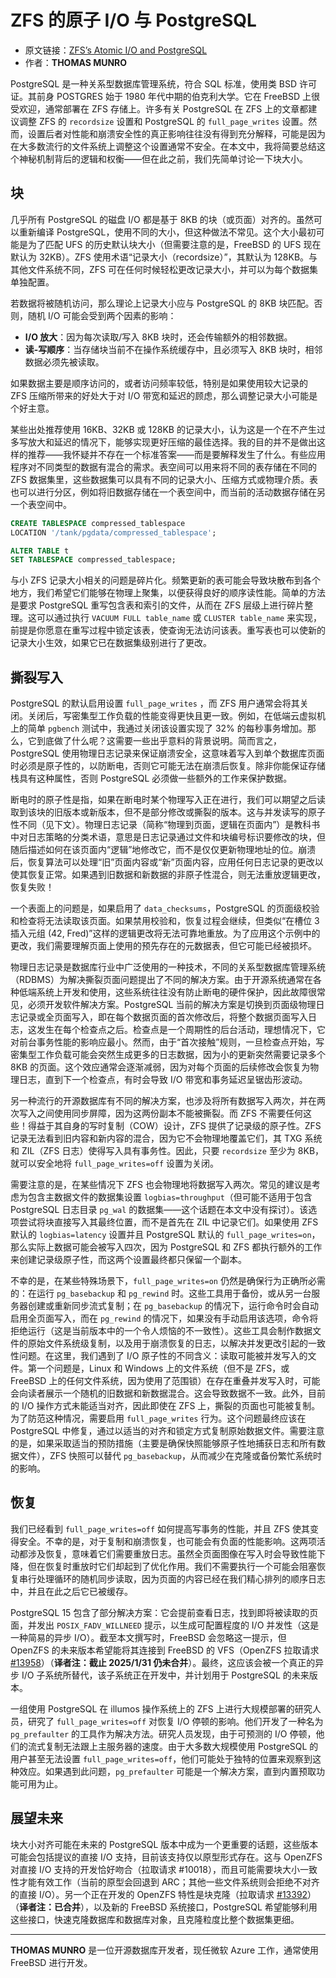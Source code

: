 # ZFS 的原子 I/O 与 PostgreSQL

- 原文链接：[ZFS’s Atomic I/O and PostgreSQL](https://freebsdfoundation.org/wp-content/uploads/2023/02/munro_ZFS.pdf)
- 作者：**THOMAS MUNRO**

PostgreSQL 是一种关系型数据库管理系统，符合 SQL 标准，使用类 BSD 许可证。其前身 POSTGRES 始于 1980 年代中期的伯克利大学。它在 FreeBSD 上很受欢迎，通常部署在 ZFS 存储上。许多有关 PostgreSQL 在 ZFS 上的文章都建议调整 ZFS 的 `recordsize` 设置和 PostgreSQL 的 `full_page_writes` 设置。然而，设置后者对性能和崩溃安全性的真正影响往往没有得到充分解释，可能是因为在大多数流行的文件系统上调整这个设置通常不安全。在本文中，我将简要总结这个神秘机制背后的逻辑和权衡——但在此之前，我们先简单讨论一下块大小。

## 块

几乎所有 PostgreSQL 的磁盘 I/O 都是基于 8KB 的块（或页面）对齐的。虽然可以重新编译 PostgreSQL，使用不同的大小，但这种做法不常见。这个大小最初可能是为了匹配 UFS 的历史默认块大小（但需要注意的是，FreeBSD 的 UFS 现在默认为 32KB）。ZFS 使用术语“记录大小（recordsize）”，其默认为 128KB。与其他文件系统不同，ZFS 可在任何时候轻松更改记录大小，并可以为每个数据集单独配置。

若数据将被随机访问，那么理论上记录大小应与 PostgreSQL 的 8KB 块匹配。否则，随机 I/O 可能会受到两个因素的影响：
- **I/O 放大**：因为每次读取/写入 8KB 块时，还会传输额外的相邻数据。
- **读-写顺序**：当存储块当前不在操作系统缓存中，且必须写入 8KB 块时，相邻数据必须先被读取。

如果数据主要是顺序访问的，或者访问频率较低，特别是如果使用较大记录的 ZFS 压缩所带来的好处大于对 I/O 带宽和延迟的顾虑，那么调整记录大小可能是个好主意。


某些出处推荐使用 16KB、32KB 或 128KB 的记录大小，认为这是一个在不产生过多写放大和延迟的情况下，能够实现更好压缩的最佳选择。我的目的并不是做出这样的推荐——我怀疑并不存在一个标准答案——而是要解释发生了什么。有些应用程序对不同类型的数据有混合的需求。表空间可以用来将不同的表存储在不同的 ZFS 数据集里，这些数据集可以具有不同的记录大小、压缩方式或物理介质。表也可以进行分区，例如将旧数据存储在一个表空间中，而当前的活动数据存储在另一个表空间中。

```sql
CREATE TABLESPACE compressed_tablespace
LOCATION '/tank/pgdata/compressed_tablespace';

ALTER TABLE t
SET TABLESPACE compressed_tablespace;
```

与小 ZFS 记录大小相关的问题是碎片化。频繁更新的表可能会导致块散布到各个地方，我们希望它们能够在物理上聚集，以便获得良好的顺序读性能。简单的方法是要求 PostgreSQL 重写包含表和索引的文件，从而在 ZFS 层级上进行碎片整理。这可以通过执行 `VACUUM FULL table_name` 或 `CLUSTER table_name` 来实现，前提是你愿意在重写过程中锁定该表，使查询无法访问该表。重写表也可以使新的记录大小生效，如果它已在数据集级别进行了更改。

## 撕裂写入

PostgreSQL 的默认启用设置 `full_page_writes` ，而 ZFS 用户通常会将其关闭。关闭后，写密集型工作负载的性能变得更快且更一致。例如，在低端云虚拟机上的简单 `pgbench` 测试中，我通过关闭该设置实现了 32% 的每秒事务增加。那么，它到底做了什么呢？这需要一些出乎意料的背景说明。简而言之，PostgreSQL 使用物理日志记录来保证崩溃安全，这意味着写入到单个数据库页面时必须是原子性的，以防断电，否则它可能无法在崩溃后恢复。除非你能保证存储栈具有这种属性，否则 PostgreSQL 必须做一些额外的工作来保护数据。

断电时的原子性是指，如果在断电时某个物理写入正在进行，我们可以期望之后读取到该块的旧版本或新版本，但不是部分修改或撕裂的版本。这与并发读写的原子性不同（见下文）。物理日志记录（简称“物理到页面，逻辑在页面内”）是教科书中对日志策略的分类术语，意思是日志记录通过文件和块编号标识要修改的块，但随后描述如何在该页面内“逻辑”地修改它，而不是仅仅更新物理地址的位。崩溃后，恢复算法可以处理“旧”页面内容或“新”页面内容，应用任何日志记录的更改以使其恢复正常。如果遇到旧数据和新数据的非原子性混合，则无法重放逻辑更改，恢复失败！

一个表面上的问题是，如果启用了 `data_checksums`，PostgreSQL 的页面级校验和检查将无法读取该页面。如果禁用校验和，恢复过程会继续，但类似“在槽位 3 插入元组 (42, Fred)”这样的逻辑更改将无法可靠地重放。为了应用这个示例中的更改，我们需要理解页面上使用的预先存在的元数据表，但它可能已经被损坏。

物理日志记录是数据库行业中广泛使用的一种技术，不同的关系型数据库管理系统（RDBMS）为解决撕裂页面问题提出了不同的解决方案。由于开源系统通常在各种低端系统上开发和使用，这些系统往往没有防止断电的硬件保护，因此故障很常见，必须开发软件解决方案。PostgreSQL 当前的解决方案是切换到页面级物理日志记录或全页面写入，即在每个数据页面的首次修改后，将整个数据页面写入日志，这发生在每个检查点之后。检查点是一个周期性的后台活动，理想情况下，它对前台事务性能的影响应最小。然而，由于“首次接触”规则，一旦检查点开始，写密集型工作负载可能会突然生成更多的日志数据，因为小的更新突然需要记录多个 8KB 的页面。这个效应通常会逐渐减弱，因为对每个页面的后续修改会恢复为物理日志，直到下一个检查点，有时会导致 I/O 带宽和事务延迟呈锯齿形波动。

另一种流行的开源数据库有不同的解决方案，也涉及将所有数据写入两次，并在两次写入之间使用同步屏障，因为这两份副本不能被撕裂。而 ZFS 不需要任何这些！得益于其自身的写时复制（COW）设计，ZFS 提供了记录级的原子性。ZFS 记录无法看到旧内容和新内容的混合，因为它不会物理地覆盖它们，其 TXG 系统和 ZIL（ZFS 日志）使得写入具有事务性。因此，只要 `recordsize` 至少为 8KB，就可以安全地将 `full_page_writes=off` 设置为关闭。

需要注意的是，在某些情况下 ZFS 也会物理地将数据写入两次。常见的建议是考虑为包含主数据文件的数据集设置 `logbias=throughput`（但可能不适用于包含 PostgreSQL 日志目录 `pg_wal` 的数据集——这个话题在本文中没有探讨）。该选项尝试将块直接写入其最终位置，而不是首先在 ZIL 中记录它们。如果使用 ZFS 默认的 `logbias=latency` 设置并且 PostgreSQL 默认的 `full_page_writes=on`，那么实际上数据可能会被写入四次，因为 PostgreSQL 和 ZFS 都执行额外的工作来创建记录级原子性，而这两个设置最终都只保留一个副本。

不幸的是，在某些特殊场景下，`full_page_writes=on` 仍然是确保行为正确所必需的：在运行 `pg_basebackup` 和 `pg_rewind` 时。这些工具用于备份，或从另一台服务器创建或重新同步流式复制；在 `pg_basebackup` 的情况下，运行命令时会自动启用全页面写入，而在 `pg_rewind` 的情况下，如果没有手动启用该选项，命令将拒绝运行（这是当前版本中的一个令人烦恼的不一致性）。这些工具会制作数据文件的原始文件系统级复制，以及用于崩溃恢复的日志，以解决并发更改引起的一致性问题。在这里，我们遇到了 I/O 原子性的不同含义：读取可能被并发写入的文件。第一个问题是，Linux 和 Windows 上的文件系统（但不是 ZFS，或 FreeBSD 上的任何文件系统，因为使用了范围锁）在存在重叠并发写入时，可能会向读者展示一个随机的旧数据和新数据混合。这会导致数据不一致。此外，目前的 I/O 操作方式未能适当对齐，因此即使在 ZFS 上，撕裂的页面也可能被复制。为了防范这种情况，需要启用 `full_page_writes` 行为。这个问题最终应该在 PostgreSQL 中修复，通过以适当的对齐和锁定方式复制原始数据文件。需要注意的是，如果采取适当的预防措施（主要是确保快照能够原子性地捕获日志和所有数据文件），ZFS 快照可以替代 `pg_basebackup`，从而减少在克隆或备份繁忙系统时的影响。

## 恢复

我们已经看到 `full_page_writes=off` 如何提高写事务的性能，并且 ZFS 使其变得安全。不幸的是，对于复制和崩溃恢复，也可能会有负面的性能影响。这两项活动都涉及恢复，意味着它们需要重放日志。虽然全页面图像在写入时会导致性能下降，但在恢复时重放时它们却起到了优化作用。我们不需要执行一个可能会阻塞恢复串行处理循环的随机同步读取，因为页面的内容已经在我们精心排列的顺序日志中，并且在此之后它已被缓存。

PostgreSQL 15 包含了部分解决方案：它会提前查看日志，找到即将被读取的页面，并发出 `POSIX_FADV_WILLNEED` 提示，以生成可配置程度的 I/O 并发性（这是一种简易的异步 I/O）。截至本文撰写时，FreeBSD 会忽略这一提示，但 OpenZFS 的未来版本希望能将其连接到 FreeBSD 的 VFS（OpenZFS 拉取请求 [#13958](https://github.com/openzfs/zfs/pull/13958)）（**译者注：截止 2025/1/31 仍未合并**）。最终，这应该会被一个真正的异步 I/O 子系统所替代，该子系统正在开发中，并计划用于 PostgreSQL 的未来版本。

一组使用 PostgreSQL 在 illumos 操作系统上的 ZFS 上进行大规模部署的研究人员，研究了 `full_page_writes=off` 对恢复 I/O 停顿的影响。他们开发了一种名为 `pg_prefaulter` 的工具作为解决方法。研究人员发现，由于可预测的 I/O 停顿，他们的流式复制无法跟上主服务器的速度。由于大多数大规模使用 PostgreSQL 的用户甚至无法设置 `full_page_writes=off`，他们可能处于独特的位置来观察到这种效应。如果遇到此问题，`pg_prefaulter` 可能是一个解决方案，直到内置预取功能可用为止。

## 展望未来

块大小对齐可能在未来的 PostgreSQL 版本中成为一个更重要的话题，这些版本可能会包括提议的直接 I/O 支持，目前该支持仅以原型形式存在。这与 OpenZFS 对直接 I/O 支持的开发恰好吻合（拉取请求 #10018），而且可能需要块大小一致性才能有效工作（当前的原型会回退到 ARC；其他一些文件系统则会拒绝不对齐的直接 I/O）。另一个正在开发的 OpenZFS 特性是块克隆（拉取请求 [#13392](https://github.com/openzfs/zfs/pull/13392)）（**译者注：已合并**），以及新的 FreeBSD 系统接口，PostgreSQL 希望能够利用这些接口，快速克隆数据库和数据库对象，且克隆粒度比整个数据集更细。

---

**THOMAS MUNRO** 是一位开源数据库开发者，现任微软 Azure 工作，通常使用 FreeBSD 进行开发。
